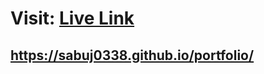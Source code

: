 # Visit: <a href="https://sabuj0338.github.io/portfolio/">Live Link</a>

## https://sabuj0338.github.io/portfolio/

<!-- Projects List -->

<!-- qcoom -->

<!-- 1. qcoom.com / frontend -->
<!-- 2. qfood.com.bd / frontend -->
<!-- 3. admin.qcoom.com / fontend -->
<!-- 4. piickmeexpress.com / frontend -->
<!-- 5. admin.piickmeexpress.com / frontend -->
<!-- 6. lendenlive.com / frontend / ci/cd -->
<!-- 7. qfood merchant / frontend / ci/cd -->
<!-- 8. piickmeexpress merchant / frontend / ci/cd -->

<!-- unb -->

<!-- - unb.com.bd / frontend / backend api / ci/cd -->
<!-- - dhakacourier.com / frontend / backend -->
<!-- - wordie.unb.com.bd / frontend / backend / ci/cd -->

<!-- - erp mohamaya / frontend / backend / ci/cd -->
  <!-- - smef / frontend / backend / android / ios -->
  <!-- - bvideo / frontend / backend -->

<!-- - bebsha.com / frontend / backend
- laalsobuj.com / frontend / backend -->

<!-- udjapon -->

<!-- - admin panel / frontend / backend / ci/cd
- seller panel / frontend / backend / ci/cd
- web / frontend / backend / ci/cd
- backend api / backend / ci/cd
- app / android / ios / backend / ci/cd -->

<!-- - peace time - android -->
<!-- - guess the word - android -->

<!-- - mui admin dashboard - frontend -->
<!-- 
{
  "images": ["images/wordle.webp"],
  "title": "Wordie: Word Guess Game",
  "short_description": "Wordie a word guessing game.",
  "technologies": ["Tailwind", "React JS", "TypeScript"],
  "live_url": "https://wordie.unb.com.bd",
  "type": "frontend"
}, -->
